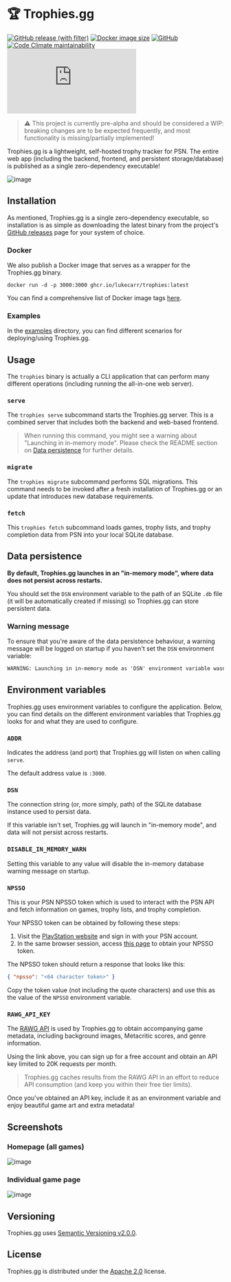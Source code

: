 # 🏆 Trophies.gg

[![GitHub release (with filter)](https://img.shields.io/github/v/release/lukecarr/trophies)][release]
[![Docker image size](https://ghcr-badge.egpl.dev/lukecarr/trophies/size)][docker-images]
[![GitHub](https://img.shields.io/github/license/lukecarr/trophies)](LICENSE)
[![Code Climate maintainability](https://img.shields.io/codeclimate/maintainability/lukecarr/trophies)][codeclimate]
[![Matrix](https://img.shields.io/matrix/trophies%3Amatrix.org)][matrix]

> ⚠️ This project is currently pre-alpha and should be considered a WIP: breaking changes are to be expected frequently, and most functionality is missing/partially implemented!

Trophies.gg is a lightweight, self-hosted trophy tracker for PSN. The entire web app (including the backend, frontend, and persistent storage/database) is published as a single zero-dependency executable!

![image](https://github.com/lukecarr/trophies/assets/24438483/0e17e80f-c6bf-4c9a-bf6f-7082c938f90d)

## Installation

As mentioned, Trophies.gg is a single zero-dependency executable, so installation is as simple as downloading the latest binary from the project's [GitHub releases][releases] page for your system of choice.

### Docker

We also publish a Docker image that serves as a wrapper for the Trophies.gg binary.

```
docker run -d -p 3000:3000 ghcr.io/lukecarr/trophies:latest
```

You can find a comprehensive list of Docker image tags [here][docker-images].

### Examples

In the [examples](/examples) directory, you can find different scenarios for deploying/using Trophies.gg.

## Usage

The `trophies` binary is actually a CLI application that can perform many different operations (including running the all-in-one web server).

### `serve`

The `trophies serve` subcommand starts the Trophies.gg server. This is a combined server that includes both the backend and web-based frontend.

> When running this command, you might see a warning about "Launching in in-memory mode". Please check the README section on [Data persistence](#data-persistence) for further details.

### `migrate`

The `trophies migrate` subcommand performs SQL migrations. This command needs to be invoked after a fresh installation of Trophies.gg or an update that introduces new database requirements.

### `fetch`

This `trophies fetch` subcommand loads games, trophy lists, and trophy completion data from PSN into your local SQLite database.

## Data persistence

**By default, Trophies.gg launches in an "in-memory mode", where data does not persist across restarts.**

You should set the `DSN` environment variable to the path of an SQLite `.db` file (it will be automatically created if missing) so Trophies.gg can store persistent data.

### Warning message

To ensure that you're aware of the data persistence behaviour, a warning message will be logged on startup if you haven't set the `DSN` environment variable:

```txt
WARNING: Launching in in-memory mode as 'DSN' environment variable wasn't set. Data will be lost on shutdown!
```

## Environment variables

Trophies.gg uses environment variables to configure the application. Below, you can find details on the different environment variables that Trophies.gg looks for and what they are used to configure.

### `ADDR`

Indicates the address (and port) that Trophies.gg will listen on when calling `serve`.

The default address value is `:3000`.

### `DSN`

The connection string (or, more simply, path) of the SQLite database instance used to persist data.

If this variable isn't set, Trophies.gg will launch in "in-memory mode", and data will not persist across restarts.

### `DISABLE_IN_MEMORY_WARN`

Setting this variable to any value will disable the in-memory database warning message on startup.

### `NPSSO`

This is your PSN NPSSO token which is used to interact with the PSN API and fetch information on games, trophy lists, and trophy completion.

Your NPSSO token can be obtained by following these steps:

1. Visit the [PlayStation website][PlayStation] and sign in with your PSN account.
1. In the same browser session, access [this page][npsso] to obtain your NPSSO token.

The NPSSO token should return a response that looks like this:

```json
{ "npsso": "<64 character token>" }
```

Copy the token value (not including the quote characters) and use this as the value of the `NPSSO` environment variable.

### `RAWG_API_KEY`

The [RAWG API][rawg] is used by Trophies.gg to obtain accompanying game metadata, including background images, Metacritic scores, and genre information.

Using the link above, you can sign up for a free account and obtain an API key limited to 20K requests per month.

> Trophies.gg caches results from the RAWG API in an effort to reduce API consumption (and keep you within their free tier limits).

Once you've obtained an API key, include it as an environment variable and enjoy beautiful game art and extra metadata!

## Screenshots

### Homepage (all games)

![image](https://github.com/lukecarr/trophies/assets/24438483/0e17e80f-c6bf-4c9a-bf6f-7082c938f90d)

### Individual game page

![image](https://github.com/lukecarr/trophies/assets/24438483/3741fb65-32fd-4e1d-a6a3-929cb1a7d648)

## Versioning

Trophies.gg uses [Semantic Versioning v2.0.0][semver].

## License

Trophies.gg is distributed under the [Apache 2.0](LICENSE) license.

[release]: https://github.com/lukecarr/trophies/releases/latest
[codeclimate]: https://codeclimate.com/github/lukecarr/trophies
[matrix]: https://matrix.to/#/#trophies:matrix.org
[releases]: https://github.com/lukecarr/trophies/releases
[docker-images]: https://github.com/lukecarr/trophies/pkgs/container/trophies/versions
[PlayStation]: https://www.playstation.com/
[npsso]: https://ca.account.sony.com/api/v1/ssocookie
[semver]: https://semver.org/spec/v2.0.0.html
[rawg]: https://rawg.io/apidocs
